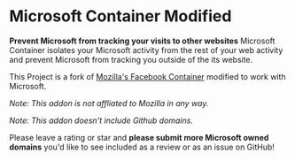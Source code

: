 # Microsoft Container Modified

**Prevent Microsoft from tracking your visits to other websites**
Microsoft Container isolates your Microsoft activity from the rest of your web activity and prevent Microsoft from tracking you outside of the its website.

This Project is a fork of [Mozilla's Facebook Container](https://addons.mozilla.org/firefox/addon/facebook-container/) modified to work with Microsoft.

*Note: This addon is not affliated to Mozilla in any way.*

*Note: This addon doesn't include Github domains.*

Please leave a rating or star and **please submit more Microsoft owned domains** you'd like to see included as a review or as an issue on GitHub!
